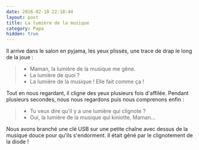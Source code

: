 ```yaml
---
date: 2016-02-10 22:10:44
layout: post
title: La lumière de la musique
category: Papa
hidden: true
---
```


Il arrive dans le salon en pyjama, les yeux plissés, une trace de drap le long de la joue :

> - Maman, la lumière de la musique me gêne.
> - La lumière de quoi ?
> - La lumière de la musique ! Elle fait comme ça !

Tout en nous regardant, il cligne des yeux plusieurs fois d'affilée. Pendant plusieurs secondes, nous nous regardons puis nous comprenons enfin :

> - Tu veux dire qu'il y a une lumière qui clignote ?
> - Oui, la lumière de la musique qui kiniotte, Maman…

Nous avons branché une clé USB sur une petite chaîne avec dessus de la musique douce pour qu'ils s'endorment. Il était gêné par le clignotement de la diode !

